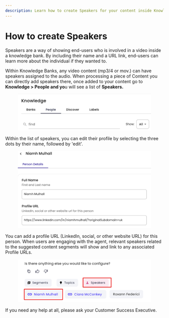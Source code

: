 ```yaml
---
description: Learn how to create Speakers for your content inside Knowledge Banks.
---
```


# How to create Speakers

Speakers are a way of showing end-users who is involved in a video inside a knowledge bank. By including their name and a URL link, end-users can learn more about the individual if they wanted to.

Within Knowledge Banks, any video content (mp3/4 or mov.) can have speakers assigned to the audio. When processing a piece of Content you can directly add speakers there, once added to your content go to **Knowledge > People and yo**u will see a list of **Speakers.**

<figure><img src="../../../../.gitbook/assets/Screenshot 2024-07-22 144239.png" alt=""><figcaption></figcaption></figure>

Within the list of speakers, you can edit their profile by selecting the three dots by their name, followed by 'edit'.

<figure><img src="../../../../.gitbook/assets/Summit10 2024-06-19 21-32-56.png" alt=""><figcaption></figcaption></figure>

You can add a profile URL (LinkedIn, social, or other website URL) for this person. When users are engaging with the agent, relevant speakers related to the suggested content segments will show and link to any associated Profile URLs.

<figure><img src="../../../../.gitbook/assets/Summit10 2024-06-19 21-30-47.png" alt=""><figcaption></figcaption></figure>

If you need any help at all, please ask your Customer Success Executive.
